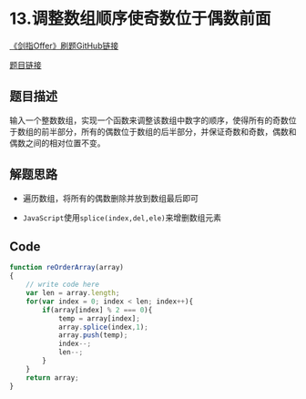 # 13.调整数组顺序使奇数位于偶数前面

[《剑指Offer》刷题GitHub链接](https://github.com/zhning12/Coding-Interviews)

[题目链接](https://www.nowcoder.com/practice/beb5aa231adc45b2a5dcc5b62c93f593?tpId=13&tqId=11166&rp=1&ru=/ta/coding-interviews&qru=/ta/coding-interviews/question-ranking)

## 题目描述

输入一个整数数组，实现一个函数来调整该数组中数字的顺序，使得所有的奇数位于数组的前半部分，所有的偶数位于数组的后半部分，并保证奇数和奇数，偶数和偶数之间的相对位置不变。

## 解题思路
- 遍历数组，将所有的偶数删除并放到数组最后即可

- `JavaScript`使用`splice(index,del,ele)`来增删数组元素

  
## Code

```javascript
function reOrderArray(array)
{
    // write code here
    var len = array.length;
    for(var index = 0; index < len; index++){
        if(array[index] % 2 === 0){
            temp = array[index];
            array.splice(index,1);
            array.push(temp);
            index--;
            len--;
        }
    }
    return array;
}
```

